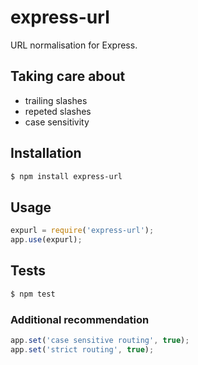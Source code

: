 # express-url

URL normalisation for Express.

## Taking care about

* trailing slashes
* repeted slashes
* case sensitivity

## Installation
```sh
$ npm install express-url
```

## Usage
```js
expurl = require('express-url');
app.use(expurl);
```

## Tests
```sh
$ npm test
```

### Additional recommendation
```js
app.set('case sensitive routing', true);
app.set('strict routing', true);
```
